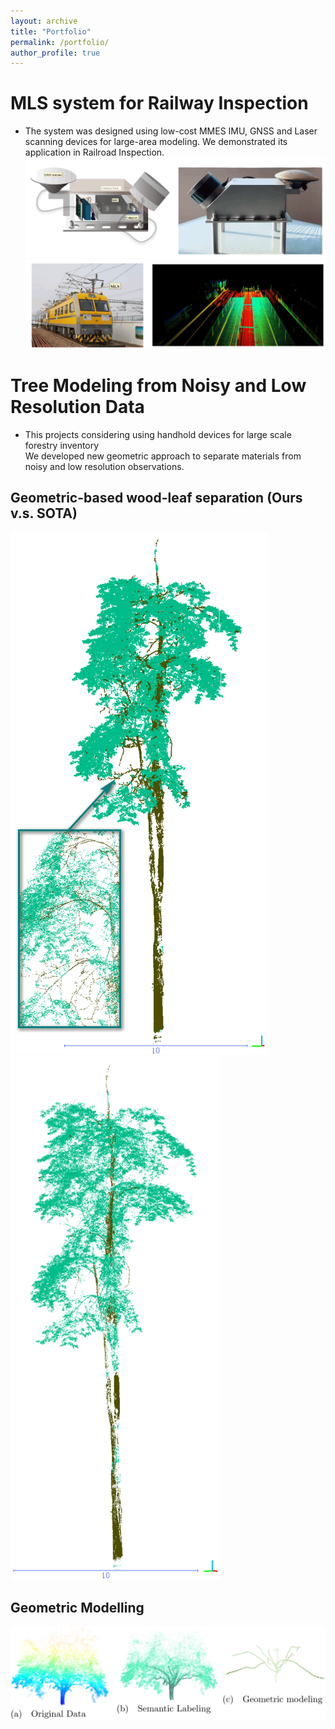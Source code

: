 ```yaml
---
layout: archive
title: "Portfolio"
permalink: /portfolio/
author_profile: true
---
```

# MLS system for Railway Inspection

* The system was designed using low-cost MMES IMU, GNSS and Laser scanning devices for large-area modeling. We demonstrated its application in Railroad Inspection.
![Prototype](../images/projects/2018_1.png)
![Application](../images/projects/2018_2.png)

# Tree Modeling from Noisy and Low Resolution Data


* This projects considering using handhold devices for large scale forestry inventory <br> We developed new geometric approach to separate materials from noisy and low resolution observations.
## Geometric-based wood-leaf separation (Ours v.s. SOTA)

![Prototype](../images/projects/ID3_1.png)![Prototype](../images/projects/ID3.png) 
## Geometric Modelling
![Prototype](../images/projects/geometric_modelling.png)